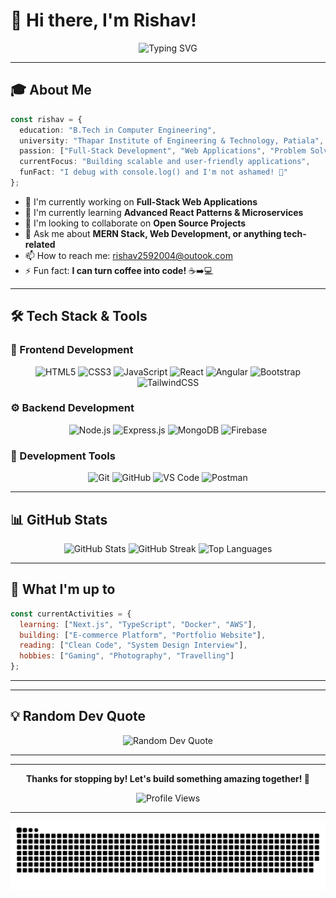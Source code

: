 # 👋 Hi there, I'm Rishav!

<div align="center">
  <img src="https://readme-typing-svg.herokuapp.com?font=Fira+Code&pause=1000&color=36BCF7&center=true&vCenter=true&width=435&lines=Full+Stack+Developer;Computer+Engineering+Student;Always+Learning+New+Technologies" alt="Typing SVG" />
</div>

<div align="center">
  

</div>

---

## 🎓 About Me

```typescript
const rishav = {
  education: "B.Tech in Computer Engineering",
  university: "Thapar Institute of Engineering & Technology, Patiala",
  passion: ["Full-Stack Development", "Web Applications", "Problem Solving"],
  currentFocus: "Building scalable and user-friendly applications",
  funFact: "I debug with console.log() and I'm not ashamed! 🐛"
};
```

- 🔭 I'm currently working on **Full-Stack Web Applications**
- 🌱 I'm currently learning **Advanced React Patterns & Microservices**
- 👯 I'm looking to collaborate on **Open Source Projects**
- 💬 Ask me about **MERN Stack, Web Development, or anything tech-related**
- 📫 How to reach me: rishav2592004@outook.com
- ⚡ Fun fact: **I can turn coffee into code!** ☕➡️💻

---

## 🛠️ Tech Stack & Tools

### 🚀 Frontend Development
<div align="center">
  
  ![HTML5](https://img.shields.io/badge/HTML5-E34F26?style=for-the-badge&logo=html5&logoColor=white)
  ![CSS3](https://img.shields.io/badge/CSS3-1572B6?style=for-the-badge&logo=css3&logoColor=white)
  ![JavaScript](https://img.shields.io/badge/JavaScript-F7DF1E?style=for-the-badge&logo=javascript&logoColor=black)
  ![React](https://img.shields.io/badge/React-20232A?style=for-the-badge&logo=react&logoColor=61DAFB)
  ![Angular](https://img.shields.io/badge/Angular-DD0031?style=for-the-badge&logo=angular&logoColor=white)
  ![Bootstrap](https://img.shields.io/badge/Bootstrap-563D7C?style=for-the-badge&logo=bootstrap&logoColor=white)
  ![TailwindCSS](https://img.shields.io/badge/Tailwind_CSS-38B2AC?style=for-the-badge&logo=tailwind-css&logoColor=white)

</div>

### ⚙️ Backend Development
<div align="center">
  
  ![Node.js](https://img.shields.io/badge/Node.js-43853D?style=for-the-badge&logo=node.js&logoColor=white)
  ![Express.js](https://img.shields.io/badge/Express.js-404D59?style=for-the-badge&logo=express&logoColor=white)
  ![MongoDB](https://img.shields.io/badge/MongoDB-4EA94B?style=for-the-badge&logo=mongodb&logoColor=white)
  ![Firebase](https://img.shields.io/badge/Firebase-039BE5?style=for-the-badge&logo=Firebase&logoColor=white)

</div>

### 🔧 Development Tools
<div align="center">
  
  ![Git](https://img.shields.io/badge/Git-F05032?style=for-the-badge&logo=git&logoColor=white)
  ![GitHub](https://img.shields.io/badge/GitHub-100000?style=for-the-badge&logo=github&logoColor=white)
  ![VS Code](https://img.shields.io/badge/VS_Code-0078D4?style=for-the-badge&logo=visual%20studio%20code&logoColor=white)
  ![Postman](https://img.shields.io/badge/Postman-FF6C37?style=for-the-badge&logo=postman&logoColor=white)

</div>

---

## 📊 GitHub Stats

<div align="center">
  
  <img src="https://github-readme-stats.vercel.app/api?username=your-username&theme=radical&hide_border=false&include_all_commits=true&count_private=true" alt="GitHub Stats" />
  
  <img src="https://github-readme-streak-stats.herokuapp.com/?user=your-username&theme=radical&hide_border=false" alt="GitHub Streak" />
  
  <img src="https://github-readme-stats.vercel.app/api/top-langs/?username=your-username&theme=radical&hide_border=false&include_all_commits=true&count_private=true&layout=compact" alt="Top Languages" />

</div>

---




## 🌟 What I'm up to

```javascript
const currentActivities = {
  learning: ["Next.js", "TypeScript", "Docker", "AWS"],
  building: ["E-commerce Platform", "Portfolio Website"],
  reading: ["Clean Code", "System Design Interview"],
  hobbies: ["Gaming", "Photography", "Travelling"]
};
```

---


---

## 💡 Random Dev Quote

<div align="center">
  
  <img src="https://quotes-github-readme.vercel.app/api?type=horizontal&theme=radical" alt="Random Dev Quote" />

</div>

---



---

<div align="center">
  
  **Thanks for stopping by! Let's build something amazing together! 🚀**
  
  <img src="https://komarev.com/ghpvc/?username=your-username&label=Profile%20views&color=0e75b6&style=flat" alt="Profile Views" />

</div>

---

<div align="center">
  
  <img src="https://raw.githubusercontent.com/platane/platane/output/github-contribution-grid-snake-dark.svg" alt="Snake animation" />

</div>
